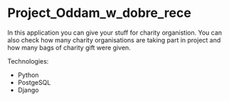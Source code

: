 # Project_Oddam_w_dobre_rece

In this application you can give your stuff for charity organistion. You can also check how many charity organisations are taking part in project and how many bags of charity gift were given.

Technologies:
- Python
- PostgeSQL
- Django

